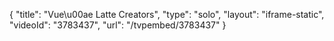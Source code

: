 {
    "title": "Vue\u00ae Latte Creators",
    "type": "solo",
    "layout": "iframe-static",
    "videoId": "3783437",
    "url": "\/tvpembed\/3783437"
}